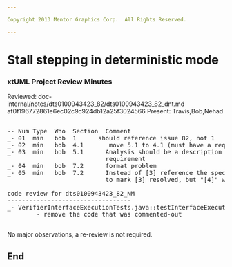 ```yaml
---

Copyright 2013 Mentor Graphics Corp.  All Rights Reserved.

---
```


# Stall stepping in deterministic mode
### xtUML Project Review Minutes

Reviewed:  doc-internal/notes/dts0100943423_82/dts0100943423_82_dnt.md
           af0f196772861e6ec02c9c924db12a25f3024566
Present:  Travis,Bob,Nehad

<pre>

-- Num Type  Who  Section  Comment
_- 01  min   bob  1      should reference issue 82, not 1
_- 02  min   bob  4.1       move 5.1 to 4.1 (must have a requirement)
_- 03  min   bob  5.1      Analysis should be a description of the problem that applies to the
                           requirement
_- 04  min   bob  7.2      format problem
_- 05  min   bob  7.2      Instead of [3] reference the specifc child that is not fixed.  We are going
                           to mark [3] resolved, but "[4]" will remaining open.

code review for dts0100943423_82_NM
----------------------------------
_- VerifierInterfaceExecutionTests.java::testInterfaceExecutionWiredOperationAndSignalNoOALVoidReturn()
        - remove the code that was commented-out

</pre>
   
No major observations, a re-review is not required.


End
---
